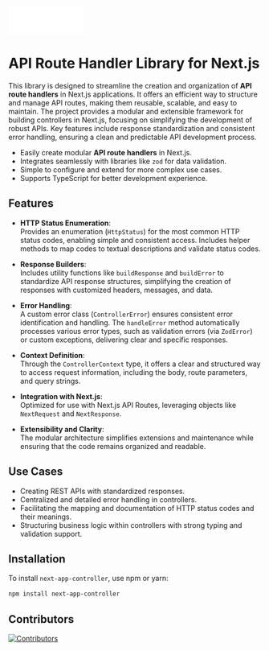 ![next-app-controller](./.github/logos/logo_repo.png "Next App Controller")

# API Route Handler Library for Next.js

This library is designed to streamline the creation and organization of **API route handlers** in Next.js applications. It offers an efficient way to structure and manage API routes, making them reusable, scalable, and easy to maintain. The project provides a modular and extensible framework for building controllers in Next.js, focusing on simplifying the development of robust APIs. Key features include response standardization and consistent error handling, ensuring a clean and predictable API development process.

- Easily create modular **API route handlers** in Next.js.
- Integrates seamlessly with libraries like `zod` for data validation.
- Simple to configure and extend for more complex use cases.
- Supports TypeScript for better development experience.

## Features

- **HTTP Status Enumeration**:  
  Provides an enumeration (`HttpStatus`) for the most common HTTP status codes, enabling simple and consistent access. Includes helper methods to map codes to textual descriptions and validate status codes.

- **Response Builders**:  
  Includes utility functions like `buildResponse` and `buildError` to standardize API response structures, simplifying the creation of responses with customized headers, messages, and data.

- **Error Handling**:  
  A custom error class (`ControllerError`) ensures consistent error identification and handling. The `handleError` method automatically processes various error types, such as validation errors (via `ZodError`) or custom exceptions, delivering clear and specific responses.

- **Context Definition**:  
  Through the `ControllerContext` type, it offers a clear and structured way to access request information, including the body, route parameters, and query strings.

- **Integration with Next.js**:  
  Optimized for use with Next.js API Routes, leveraging objects like `NextRequest` and `NextResponse`.

- **Extensibility and Clarity**:  
  The modular architecture simplifies extensions and maintenance while ensuring that the code remains organized and readable.

## Use Cases

- Creating REST APIs with standardized responses.
- Centralized and detailed error handling in controllers.
- Facilitating the mapping and documentation of HTTP status codes and their meanings.
- Structuring business logic within controllers with strong typing and validation support.

## Installation

To install `next-app-controller`, use npm or yarn:

```bash
npm install next-app-controller
```

## Contributors

<a href="https://github.com/phricardo/next-app-controller/graphs/contributors">
  <img src="https://contributors-img.web.app/image?repo=phricardo/next-app-controller&max=500" alt="Contributors" />
</a>
